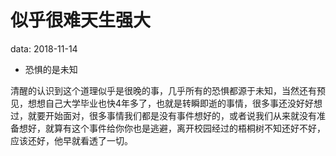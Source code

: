 # 似乎很难天生强大

data: 2018-11-14

- 恐惧的是未知

清醒的认识到这个道理似乎是很晚的事，几乎所有的恐惧都源于未知，当然还有预见，想想自己大学毕业也快4年多了，也就是转瞬即逝的事情，很多事还没好好想过，就要开始面对，很多事情我们都是没有事件想好的，或者说我们从来就没有准备想好，就算有这个事件给你你也是逃避，离开校园经过的梧桐树不知还好不好，应该还好，他早就看透了一切。